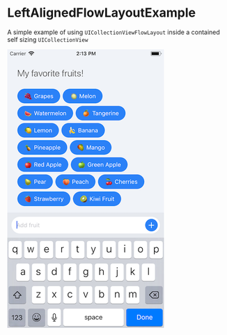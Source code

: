 # LeftAlignedFlowLayoutExample
A simple example of using `UICollectionViewFlowLayout` inside a contained self sizing `UICollectionView`

![LeftAlignedFlowLayoutExample](tagsCollectionView.png)
